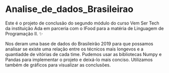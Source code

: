 # Analise_de_dados_Brasileirao

Este é o projeto de conclusão do segundo módulo do curso Vem Ser Tech da instituição Ada em parceria com o IFood para a matéria de Linguagem de Programação II. ✨

Nos deram uma base de dados do Brasileirão 2019 para que possamos analisar se existe uma relação entre os técnicos mais longevos e a quantiadde de vitórias de cada time. Pudemos usar as bibliotecas Numpy e Pandas para implementar o projeto e deixá-lo mais conciso. Utilizamos também de gráficos para visualizar as conclusões. 
